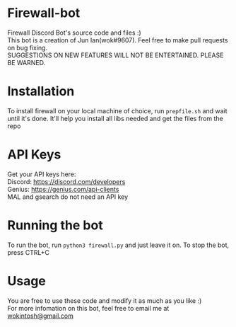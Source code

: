 # Firewall-bot
Firewall Discord Bot's source code and files :)  
This bot is a creation of Jun Ian(wok#9607). Feel free to make pull requests on bug fixing.  
SUGGESTIONS ON NEW FEATURES WILL NOT BE ENTERTAINED. PLEASE BE WARNED.

# Installation
To install firewall on your local machine of choice, run ```prepfile.sh``` and wait until it's done. It'll help you install all libs needed and get the files from the repo

# API Keys  
Get your API keys here:  
Discord: https://discord.com/developers  
Genius: https://genius.com/api-clients  
MAL and gsearch do not need an API key

# Running the bot  
To run the bot, run ```python3 firewall.py``` and just leave it on. To stop the bot, press CTRL+C

# Usage 
You are free to use these code and modify it as much as you like :)  
For more infomation on this bot, feel free to email me at wokintosh@gmail.com
